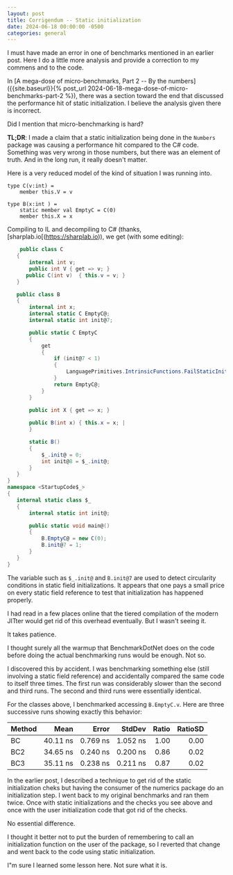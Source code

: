 ```yaml
---
layout: post
title: Corrigendum -- Static initialization   
date: 2024-06-18 00:00:00 -0500
categories: general
---
```


I must have made an error in one of benchmarks mentioned in an earlier post.  Here I do a little more analysis and provide a correction to my commens and to the code.

In  [A mega-dose of micro-benchmarks, Part 2 -- By the numbers]({{site.baseurl}}{% post_url 2024-06-18-mega-dose-of-micro-benchmarks-part-2 %}), there was a section toward the end that discussed the performance hit of static initialization. I believe the analysis given there is incorrect.

Did I mention that micro-benchmarking is hard?

__TL;DR__: I made a claim that a static initialization being done in the `Numbers` package was causing a performance hit compared to the C# code. Something was very wrong in those numbers, but there was an element of truth.  And in the long run, it really doesn't matter.

Here is a very reduced model of the kind of situation I was running into.


```F#
type C(v:int) = 
    member this.V = v

type B(x:int ) =
    static member val EmptyC = C(0)
    member this.X = x
```
 Compiling to IL and decompiling to C# (thanks, [sharplab.io[(https://sharplab.io)), we get (with some editing):

 ```C#
     public class C
    {
        internal int v;
        public int V { get => v; }
       public C(int v)  { this.v = v; }   
    }

    public class B
    {
        internal int x;
        internal static C EmptyC@;
        internal static int init@7;

        public static C EmptyC
        {
            get
            {
                if (init@7 < 1)
                {
                    LanguagePrimitives.IntrinsicFunctions.FailStaticInit();
                }
                return EmptyC@;
            }
        }

        public int X { get => x; }
        
        public B(int x) { this.x = x; |
        }

        static B()
        {
            $_.init@ = 0;
            int init@8 = $_.init@;
        }
    }
}
namespace <StartupCode$_>
{
    internal static class $_
    {
        internal static int init@;

        public static void main@()
        {
            B.EmptyC@ = new C(0);
            B.init@7 = 1;
        }
    }
}
```

The variable such as `$_.init@` and `B.init@7` are used to detect circularity conditions in static field initializations.   It appears that one pays a small price on every static field reference to test that initialization has happened properly.

I had read in a few places online that the tiered compilation of the modern JITter would get rid of this overhead eventually.  But I wasn't seeing it.  

It takes patience.

I thought surely all the warmup that BenchmarkDotNet does on the code before doing the actual benchmarking runs would be enough.  Not so.

I discovered this by accident.  I was benchmarking something else (still involving a static field reference) and accidentally compared the same code to itself three times.  The first run was considerably slower than the second and third runs.  The second and third runs were essentially identical.

For the classes above, I benchmarked accessing `B.EmptyC.v`.  Here are three successive runs showing exactly this behavior:

| Method | Mean     | Error    | StdDev   | Ratio | RatioSD |
|------- |---------:|---------:|---------:|------:|--------:|
| BC     | 40.11 ns | 0.769 ns | 1.052 ns |  1.00 |    0.00 |
| BC2    | 34.65 ns | 0.240 ns | 0.200 ns |  0.86 |    0.02 |
| BC3    | 35.11 ns | 0.238 ns | 0.211 ns |  0.87 |    0.02 |

In the earlier post, I described a technique to get rid of the static initialization cheks but having the consumer of the numerics package do an initialization step.  I went back to my original benchmarks and ran them twice.  Once with static initializations and the checks you see above and once with the user initialization code that got rid of the checks.  

No essential difference.

I thought it better not to put the burden of remembering to call an initialization function on the user of the package, so I reverted that change and went back to the code using static initialization.

I"m sure I learned some lesson here.  Not sure what it is.
